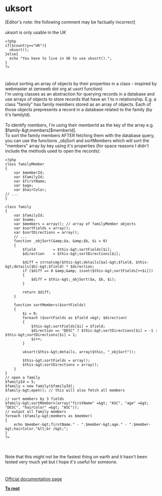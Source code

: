 # uksort



[Editor&apos;s note: the following comment may be factually incorrect]<br><br>uksort is only usable in the UK<br>

```
<?php
if($country=="UK"){
  uksort();
}else{
  echo "You have to live in UK to use uksort().";
}
?>
```
  

#

(about sorting an array of objects by their properties in a class - inspired by webmaster at zeroweb dot org at usort function)<br>I&apos;m using classes as an abstraction for querying records in a database and use arrays of objects to store records that have an 1 to n relationship. E.g. a class "family" has family members stored as an array of objects. Each of those objects prepresents a record in a database related to the family (by it&apos;s familyId).<br><br>To identify members, I&apos;m using their memberId as the key of the array e.g. $family-&gt;members[$memberId].<br>To sort the family members AFTER fetching them with the database query, you can use the functions _objSort and sortMembers which will sort the "members" array by key using it&apos;s properties (for space reasons I didn&apos;t include the methods used to open the records):<br>

```
<?php
class familyMember
{
    var $memberId;
    var $familyId;
    var $firstName;
    var $age;
    var $hairColor;
// ...
}

class family
{
    var $familyId;
    var $name;
    var $members = array(); // array of familyMember objects
    var $sortFields = array();
    var $sortDirections = array();
    // ...
    function _objSort(&amp;$a, &amp;$b, $i = 0)
    {
        $field        = $this-&gt;sortFields[$i];
        $direction    = $this-&gt;sortDirections[$i];
        
        $diff = strnatcmp($this-&gt;details[$a]-&gt;$field, $this-&gt;details[$b]-&gt;$field) * $direction;
        if ($diff == 0 &amp;&amp; isset($this-&gt;sortFields[++$i]))
        {
            $diff = $this-&gt;_objSort($a, $b, $i);
        }
        
        return $diff;
    }
    
    function sortMembers($sortFields)
    {
        $i = 0;
        foreach ($sortFields as $field =&gt; $direction)
        {
            $this-&gt;sortFields[$i] = $field;
            $direction == "DESC" ? $this-&gt;sortDirections[$i] = -1 : $this-&gt;sortDirections[$i] = 1;
            $i++;
        }
        
        uksort($this-&gt;details, array($this, "_objSort"));
        
        $this-&gt;sortFields = array();
        $this-&gt;sortDirections = array();
    }
}
// open a family
$familyId = 5;
$family = new family($familyId);
$family-&gt;open(); // this will also fetch all members

// sort members by 3 fields
$family-&gt;sortMembers(array("firstName" =&gt; "ASC", "age" =&gt; "DESC", "hairColor" =&gt; "ASC"));
// output all family members
foreach ($family-&gt;members as $member)
{
    echo $member-&gt;firstName." - ".$member-&gt;age." - ".$member-&gt;hairColor."&lt;br /&gt;";
}
?>
```
<br><br>Note that this might not be the fastest thing on earth and it hasn&apos;t been tested very much yet but I hope it&apos;s useful for someone.  

#

[Official documentation page](https://www.php.net/manual/en/function.uksort.php)

**[To root](/README.md)**